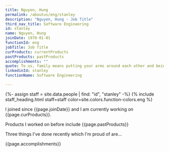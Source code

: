 ```yaml
---
title: Nguyen, Hung
permalink: /aboutus/eng/stanley
description: "Nguyen, Hung - Job Title"
third_nav_title: Software Engineering
id: stanley
name: Nguyen, Hung
joinDate: 1970-01-01
functionId: eng
jobTitle: Job Title
curProducts: currentProducts
pastProducts: pastProducts
accomplishments: ""
quote: To us, family means putting your arms around each other and being there.
linkedinId: stanley
functionName: Software Engineering

---
```


{%- assign staff = site.data.people | find: "id", "stanley" -%}
{% include staff_heading.html staff=staff color=site.colors.function-colors.eng %}

<p>I joined since {{page.joinDate}} and I am currently working on {{page.curProducts}}.</p>

<p>Products I worked on before include {{page.pastProducts}}</p>

<p>Three things I've done recently which I'm proud of are...</p>
{{page.accomplishments}}
